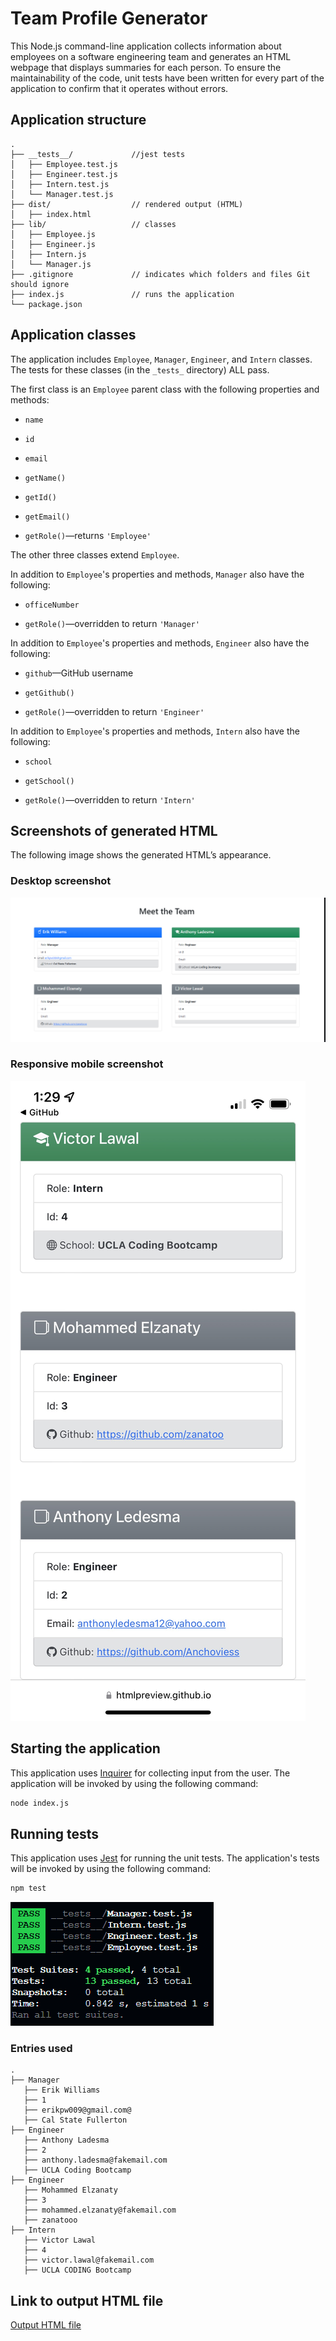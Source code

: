 # Team Profile Generator

This Node.js command-line application collects information about employees on a software engineering team and generates an HTML webpage that displays summaries for each person. To ensure the maintainability of the code, unit tests have been written for every part of the application to confirm that it operates without errors.

## Application structure

```
.
├── __tests__/             //jest tests
│   ├── Employee.test.js
│   ├── Engineer.test.js
│   ├── Intern.test.js
│   └── Manager.test.js
├── dist/                  // rendered output (HTML)
│   ├── index.html
├── lib/                   // classes
│   ├── Employee.js
│   ├── Engineer.js
│   ├── Intern.js
│   └── Manager.js
├── .gitignore             // indicates which folders and files Git should ignore
├── index.js               // runs the application
└── package.json
```

## Application classes

The application includes `Employee`, `Manager`, `Engineer`, and `Intern` classes. The tests for these classes (in the `_tests_` directory) ALL pass.

The first class is an `Employee` parent class with the following properties and methods:

- `name`

- `id`

- `email`

- `getName()`

- `getId()`

- `getEmail()`

- `getRole()`&mdash;returns `'Employee'`

The other three classes extend `Employee`.

In addition to `Employee`'s properties and methods, `Manager` also have the following:

- `officeNumber`

- `getRole()`&mdash;overridden to return `'Manager'`

In addition to `Employee`'s properties and methods, `Engineer` also have the following:

- `github`&mdash;GitHub username

- `getGithub()`

- `getRole()`&mdash;overridden to return `'Engineer'`

In addition to `Employee`'s properties and methods, `Intern` also have the following:

- `school`

- `getSchool()`

- `getRole()`&mdash;overridden to return `'Intern'`

## Screenshots of generated HTML

The following image shows the generated HTML’s appearance.

### Desktop screenshot

![Desktop screenshot](./assets/images/desktop.png)

### Responsive mobile screenshot

![mobile screenshot](./assets/images/phone1.JPG)

## Starting the application

This application uses [Inquirer](https://www.npmjs.com/package/inquirer) for collecting input from the user. The application will be invoked by using the following command:

```bash
node index.js
```

## Running tests

This application uses [Jest](https://www.npmjs.com/package/jest) for running the unit tests. The application's tests will be invoked by using the following command:

```bash
npm test
```

![Jest tests ALL passing](./assets/images/tests.png)

### Entries used

```
.
├── Manager
   ├── Erik Williams
   ├── 1
   ├── erikpw009@gmail.com@
   ├── Cal State Fullerton
├── Engineer
   ├── Anthony Ladesma
   ├── 2
   ├── anthony.ladesma@fakemail.com
   ├── UCLA Coding Bootcamp
├── Engineer
   ├── Mohammed Elzanaty
   ├── 3
   ├── mohammed.elzanaty@fakemail.com
   ├── zanatooo
├── Intern
   ├── Victor Lawal
   ├── 4
   ├── victor.lawal@fakemail.com
   ├── UCLA CODING Bootcamp

```

## Link to output HTML file

[Output HTML file](https://htmlpreview.github.io/?https://github.com/EPW80/Team-Profile-Generator/blob/main/dist/index.html)
